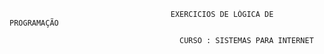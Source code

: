                                         EXERCICIOS DE LÓGICA DE PROGRAMAÇÃO

                                          CURSO : SISTEMAS PARA INTERNET 
